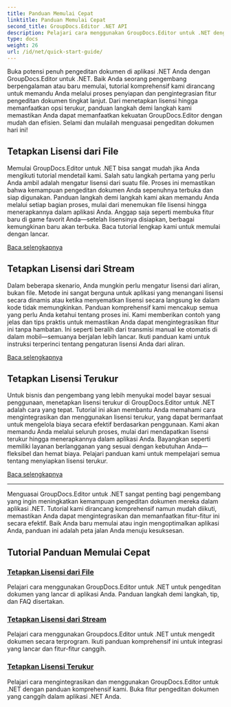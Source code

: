 ```yaml
---
title: Panduan Memulai Cepat
linktitle: Panduan Memulai Cepat
second_title: GroupDocs.Editor .NET API
description: Pelajari cara menggunakan GroupDocs.Editor untuk .NET dengan tutorial komprehensif kami. Tetapkan lisensi, integrasikan fitur, dan buka kemampuan pengeditan dokumen yang canggih.
type: docs
weight: 26
url: /id/net/quick-start-guide/
---
```

Buka potensi penuh pengeditan dokumen di aplikasi .NET Anda dengan GroupDocs.Editor untuk .NET. Baik Anda seorang pengembang berpengalaman atau baru memulai, tutorial komprehensif kami dirancang untuk memandu Anda melalui proses penyiapan dan pengintegrasian fitur pengeditan dokumen tingkat lanjut. Dari menetapkan lisensi hingga memanfaatkan opsi terukur, panduan langkah demi langkah kami memastikan Anda dapat memanfaatkan kekuatan GroupDocs.Editor dengan mudah dan efisien. Selami dan mulailah menguasai pengeditan dokumen hari ini!
## Tetapkan Lisensi dari File

Memulai GroupDocs.Editor untuk .NET bisa sangat mudah jika Anda mengikuti tutorial mendetail kami. Salah satu langkah pertama yang perlu Anda ambil adalah mengatur lisensi dari suatu file. Proses ini memastikan bahwa kemampuan pengeditan dokumen Anda sepenuhnya terbuka dan siap digunakan. Panduan langkah demi langkah kami akan memandu Anda melalui setiap bagian proses, mulai dari menemukan file lisensi hingga menerapkannya dalam aplikasi Anda. Anggap saja seperti membuka fitur baru di game favorit Anda—setelah lisensinya disiapkan, berbagai kemungkinan baru akan terbuka. Baca tutorial lengkap kami untuk memulai dengan lancar.

[Baca selengkapnya](./set-license-from-file/)

## Tetapkan Lisensi dari Stream

Dalam beberapa skenario, Anda mungkin perlu mengatur lisensi dari aliran, bukan file. Metode ini sangat berguna untuk aplikasi yang menangani lisensi secara dinamis atau ketika menyematkan lisensi secara langsung ke dalam kode tidak memungkinkan. Panduan komprehensif kami mencakup semua yang perlu Anda ketahui tentang proses ini. Kami memberikan contoh yang jelas dan tips praktis untuk memastikan Anda dapat mengintegrasikan fitur ini tanpa hambatan. Ini seperti beralih dari transmisi manual ke otomatis di dalam mobil—semuanya berjalan lebih lancar. Ikuti panduan kami untuk instruksi terperinci tentang pengaturan lisensi Anda dari aliran.

[Baca selengkapnya](./set-license-from-stream/)

## Tetapkan Lisensi Terukur

Untuk bisnis dan pengembang yang lebih menyukai model bayar sesuai penggunaan, menetapkan lisensi terukur di GroupDocs.Editor untuk .NET adalah cara yang tepat. Tutorial ini akan membantu Anda memahami cara mengintegrasikan dan menggunakan lisensi terukur, yang dapat bermanfaat untuk mengelola biaya secara efektif berdasarkan penggunaan. Kami akan memandu Anda melalui seluruh proses, mulai dari mendapatkan lisensi terukur hingga menerapkannya dalam aplikasi Anda. Bayangkan seperti memiliki layanan berlangganan yang sesuai dengan kebutuhan Anda—fleksibel dan hemat biaya. Pelajari panduan kami untuk mempelajari semua tentang menyiapkan lisensi terukur.

[Baca selengkapnya](./set-metered-license/)

---

Menguasai GroupDocs.Editor untuk .NET sangat penting bagi pengembang yang ingin meningkatkan kemampuan pengeditan dokumen mereka dalam aplikasi .NET. Tutorial kami dirancang komprehensif namun mudah diikuti, memastikan Anda dapat mengintegrasikan dan memanfaatkan fitur-fitur ini secara efektif. Baik Anda baru memulai atau ingin mengoptimalkan aplikasi Anda, panduan ini adalah peta jalan Anda menuju kesuksesan.
## Tutorial Panduan Memulai Cepat
### [Tetapkan Lisensi dari File](./set-license-from-file/)
Pelajari cara menggunakan GroupDocs.Editor untuk .NET untuk pengeditan dokumen yang lancar di aplikasi Anda. Panduan langkah demi langkah, tip, dan FAQ disertakan.
### [Tetapkan Lisensi dari Stream](./set-license-from-stream/)
Pelajari cara menggunakan Groupdocs.Editor untuk .NET untuk mengedit dokumen secara terprogram. Ikuti panduan komprehensif ini untuk integrasi yang lancar dan fitur-fitur canggih.
### [Tetapkan Lisensi Terukur](./set-metered-license/)
Pelajari cara mengintegrasikan dan menggunakan GroupDocs.Editor untuk .NET dengan panduan komprehensif kami. Buka fitur pengeditan dokumen yang canggih dalam aplikasi .NET Anda.